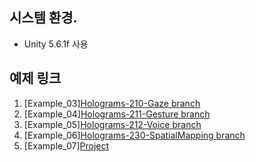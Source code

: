 ## 시스템 환경.

* Unity 5.6.1f 사용

## 예제 링크

1. [Example_03][Holograms-210-Gaze branch](https://github.com/Microsoft/HolographicAcademy/tree/Holograms-210-Gaze)
2. [Example_04][Holograms-211-Gesture branch](https://github.com/Microsoft/HolographicAcademy/tree/Holograms-211-Gesture)
3. [Example_05][Holograms-212-Voice branch](https://github.com/Microsoft/HolographicAcademy/tree/Holograms-212-Voice)
4. [Example_06][Holograms-230-SpatialMapping branch](https://github.com/Microsoft/HolographicAcademy/tree/Holograms-230-SpatialMapping)
5. [Example_07][Project]()


 
